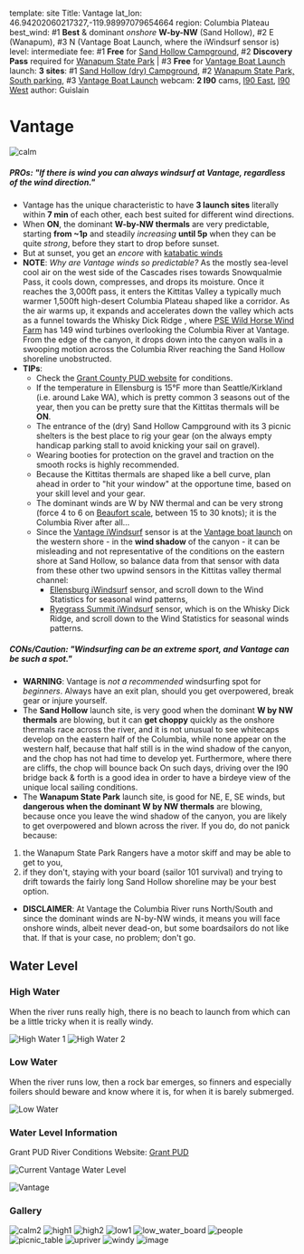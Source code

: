 template: site
Title: Vantage
lat_lon: 46.94202060217327,-119.98997079654664
region: Columbia Plateau
best_wind: \#1 **Best** & dominant *onshore* **W-by-NW** (Sand Hollow), \#2 E (Wanapum), \#3 N (Vantage Boat Launch, where the iWindsurf sensor is)
level: intermediate
fee: \#1 **Free** for [Sand Hollow Campground](https://www.grantpud.org/templates/galaxy/images/images/Downloads/Recreation/SandHollowCampSitemapForWeb.png), #2 **Discovery Pass** required for [Wanapum State Park](https://beautifulwashington.com/eastern-washington/attractions/columbia-plateau-area-2/415-wanapum-campground.html) | #3 **Free** for [Vantage Boat Launch](https://www.grantpud.org/component/zoo/item/vantage-boat-launch-recreation-area)
launch: **3 sites**: \#1 [Sand Hollow (dry) Campground](https://www.google.com/maps/place/Sand+Hollow+Campground/@46.9219958,-119.9559509,17z/data=!3m1!4b1!4m9!3m8!1s0x5499a240facb4317:0x10b510f26daecfab!5m2!4m1!1i2!8m2!3d46.9219958!4d-119.9537622!16s%2Fg%2F11bzq36tc7), \#2 [Wanapum State Park, South parking](https://www.google.com/maps/dir//Vantage,+Washington+98950/@46.9019355,-119.9941143,16.22z/data=!4m9!4m8!1m0!1m5!1m1!1s0x5499a2e6d04187ff:0x72444b59a3eadbe4!2m2!1d-119.98956!2d46.9010859!3e0), \#3 [Vantage Boat Launch](https://www.google.com/maps/place/Vantage+Boat+Launch/@46.9411357,-119.9868578,17z/data=!3m1!4b1!4m6!3m5!1s0x5499989cd8233613:0xe88055a9248273bb!8m2!3d46.9411357!4d-119.9846691!16s%2Fg%2F11f01chd7w)
webcam: **2 I90** cams, [I90 East](https://wsdot.com/travel/real-time/map/?featuretype=camera&featureid=9686), [I90 West](https://wsdot.com/travel/real-time/map/?featuretype=camera&featureid=1107)
author: Guislain

# Vantage

![calm](/images/vantage/calm.jpg)

##### **PROs**: "*If there is wind you can always windsurf at Vantage, regardless of the wind direction.*"

-   Vantage has the unique characteristic to have **3 launch sites** literally within **7 min** of each other, each best suited for different wind directions.
-   When **ON**, the dominant **W-by-NW thermals** are very predictable, starting **from ~1p** and steadily *increasing* **until 5p** when they can be quite *strong*, before they start to drop before sunset.
-   But at sunset, you get an *encore* with [katabatic winds](https://en.wikipedia.org/wiki/Katabatic_wind)
-   **NOTE**: *Why are Vantage winds so predictable?* As the mostly sea-level cool air on the west side of the Cascades rises towards Snowqualmie Pass, it cools down, compresses, and drops its moisture. Once it reaches the 3,000ft pass, it enters the Kittitas Valley a typically much warmer 1,500ft high-desert Columbia Plateau shaped like a corridor. As the air warms up, it expands and accelerates down the valley which acts as a funnel towards the Whisky Dick Ridge , where [PSE Wild Horse Wind Farm](https://www.pse.com/en/pages/tours-and-recreation/wild-horse) has 149 wind turbines overlooking the Columbia River at Vantage. From the edge of the canyon, it drops down into the canyon walls in a swooping motion across the Columbia River reaching the Sand Hollow shoreline unobstructed.
-   **TIPs**:
    -   Check the [Grant County PUD website](https://www.grantpud.org/river) for conditions.
    -   If the temperature in Ellensburg is 15°F more than Seattle/Kirkland (i.e. around Lake WA), which is pretty common 3 seasons out of the year, then you can be pretty sure that the Kittitas thermals will be **ON**.
    -   The entrance of the (dry) Sand Hollow Campground with its 3 picnic shelters is the best place to rig your gear (on the always empty handicap parking stall to avoid knicking your sail on gravel).
    -   Wearing booties for protection on the gravel and traction on the smooth rocks is highly recommended.
    -   Because the Kittitas thermals are shaped like a bell curve, plan ahead in order to "hit your window" at the opportune time, based on your skill level and your gear.
    -   The dominant winds are W by NW thermal and can be very strong (force 4 to 6 on [Beaufort scale](https://en.wikipedia.org/wiki/Beaufort_scale), between 15 to 30 knots); it is the Columbia River after all...
    -   Since the [Vantage iWindsurf](https://wx.iwindsurf.com/spot/11461) sensor is at the [Vantage boat launch](https://wx.iwindsurf.com/map#46.94,-119.985,14,1) on the western shore - in the **wind shadow** of the canyon - it can be misleading and not representative of the conditions on the eastern shore at Sand Hollow, so balance data from that sensor with data from these other two upwind sensors in the Kittitas valley thermal channel:
        -   [Ellensburg iWindsurf](https://wx.iwindsurf.com/spot/1012) sensor, and scroll down to the Wind Statistics for seasonal wind patterns,
        -   [Ryegrass Summit iWindsurf](https://wx.iwindsurf.com/spot/11451) sensor, which is on the Whisky Dick Ridge, and scroll down to the Wind Statistics for seasonal winds patterns.

##### **CONs/Caution**: *"Windsurfing can be an extreme sport, and Vantage can be such a spot."*

-   **WARNING**: Vantage is *not a recommended* windsurfing spot for *beginners*. Always have an exit plan, should you get overpowered, break gear or injure yourself.
-   The **Sand Hollow** launch site, is very good when the dominant **W by NW thermals** are blowing, but it can **get choppy** quickly as the onshore thermals race across the river, and it is not unusual to see whitecaps develop on the eastern half of the Columbia, while none appear on the western half, because that half still is in the wind shadow of the canyon, and the chop has not had time to develop yet. Furthermore, where there are cliffs, the chop will bounce back On such days, driving over the I90 bridge back & forth is a good idea in order to have a birdeye view of the unique local sailing conditions.
-   The **Wanapum State Park** launch site, is good for NE, E, SE winds, but **dangerous when the dominant W by NW thermals** are blowing, because once you leave the wind shadow of the canyon, you are likely to get overpowered and blown across the river. If you do, do not panick because:

  1. the Wanapum State Park Rangers have a motor skiff and may be able to get to you,
  2. if they don't, staying with your board (sailor 101 survival) and trying to drift towards the fairly long Sand Hollow shoreline may be your best option.

-   **DISCLAIMER**: At Vantage the Columbia River runs North/South and since the dominant winds are N-by-NW winds, it means you will face onshore winds, albeit never dead-on, but some boardsailors do not like that. If that is your case, no problem; don't go.

## Water Level

### High Water

When the river runs really high, there is no beach to launch from which can be a little tricky when it is really windy.

![High Water 1](/images/vantage/high1.jpg)
![High Water 2](/images/vantage/high2.jpg)

### Low Water

When the river runs low, then a rock bar emerges, so finners and especially foilers should beware and know where it is, for when it is barely submerged.

![Low Water](/images/vantage/low1.jpg)

### Water Level Information

Grant PUD River Conditions Website: [Grant PUD](https://www.grantpud.org/river)

![Current Vantage Water Level](https://www.grantpud.org/data/boatlaunch/Vantage_Boat_Launch.png)

![Vantage](/images/vantage.png)

### Gallery

![calm2](/images/vantage/calm2.jpg)
![high1](/images/vantage/high1.jpg)
![high2](/images/vantage/high2.jpg)
![low1](/images/vantage/low1.jpg)
![low_water_board](/images/vantage/low_water_board.jpg)
![people](/images/vantage/people.jpg)
![picnic_table](/images/vantage/picnic_table.jpg)
![upriver](/images/vantage/upriver.jpg)
![windy](/images/vantage/windy.jpg)
![image](/images/desertaire/PXL_20240827_201106218.jpg)
